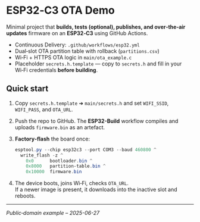 # ESP32‑C3 OTA Demo

Minimal project that **builds, tests (optional), publishes, and over‑the‑air updates** firmware on an **ESP32‑C3** using GitHub Actions.

* Continuous Delivery: `.github/workflows/esp32.yml`
* Dual‑slot OTA partition table with rollback (`partitions.csv`)
* Wi‑Fi + HTTPS OTA logic in `main/ota_example.c`
* Placeholder `secrets.h.template` — copy to `secrets.h` and fill in your Wi‑Fi credentials **before building**.

## Quick start

1. Copy `secrets.h.template` ➜ `main/secrets.h` and set `WIFI_SSID`, `WIFI_PASS`, and `OTA_URL`.
2. Push the repo to GitHub. The **ESP32-Build** workflow compiles and uploads `firmware.bin` as an artefact.
3. **Factory‑flash** the board once:

   ```powershell
   esptool.py --chip esp32c3 --port COM3 --baud 460800 ^
     write_flash -z ^
       0x0      bootloader.bin ^
       0x8000   partition-table.bin ^
       0x10000  firmware.bin
   ```

4. The device boots, joins Wi‑Fi, checks `OTA_URL`.  
   If a newer image is present, it downloads into the inactive slot and reboots.

---  
*Public‑domain example – 2025-06-27*
